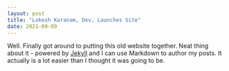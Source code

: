 ```yaml
---
layout: post
title: "Lokesh Karanam, Dev, Launches Site"
date: 2021-09-09
---
```


Well. Finally got around to putting this old website together. Neat thing about it - powered by [Jekyll](http://jekyllrb.com) and I can use Markdown to author my posts. It actually is a lot easier than I thought it was going to be.
